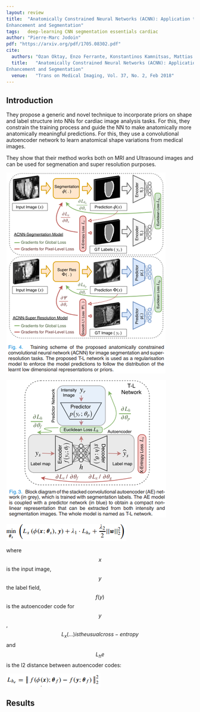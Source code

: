```yaml
---
layout: review
title:  "Anatomically Constrained Neural Networks (ACNN): Application to Cardiac Image
Enhancement and Segmentation"
tags:   deep-learning CNN segmentation essentials cardiac
author: "Pierre-Marc Jodoin"
pdf: "https://arxiv.org/pdf/1705.08302.pdf"
cite:
  authors: "Ozan Oktay, Enzo Ferrante, Konstantinos Kamnitsas, Mattias Heinrich, Wenjia Bai, Jose Caballero, Stuart Cook, Antonio de Marvao, Timothy Dawes, Declan O’Regan, Bernhard Kainz, Ben Glocker, and Daniel Rueckert"
  title:   "Anatomically Constrained Neural Networks (ACNN): Application to Cardiac Image
Enhancement and Segmentation"
  venue:   "Trans on Medical Imaging, Vol. 37, No. 2, Feb 2018"
---
```


## Introduction

They propose a generic and novel technique to incorporate priors on shape and label structure into NNs for cardiac image analysis tasks.  For this, they constrain the training process and guide the NN to make anatomically
more anatomically meaningful predictions.  For this, they use a convolutional autoencoder network
to learn anatomical shape variations from medical images.

They show that their method works both on MRI and Ultrasound images and can be used for segmenation and super resolution purposes.


![](/deep-learning/images/acnn/sc01.png)


![](/deep-learning/images/acnn/sc03.png)

![](/deep-learning/images/acnn/sc02.png)


where $$x$$ is the input image, $$y$$ the label field, $$f(y)$$ is the autoencoder code for $$y$$, $$L_x(...) is the usual cross-entropy$$ and $$L_he$$ is the l2 distance between autoencoder codes: 

![](/deep-learning/images/acnn/sc04.png)

## Results



